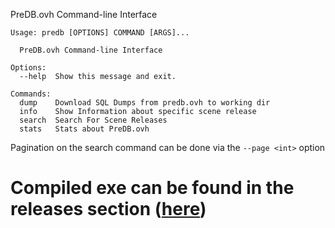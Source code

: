 PreDB.ovh Command-line Interface
```
Usage: predb [OPTIONS] COMMAND [ARGS]...

  PreDB.ovh Command-line Interface

Options:
  --help  Show this message and exit.

Commands:
  dump    Download SQL Dumps from predb.ovh to working dir
  info    Show Information about specific scene release
  search  Search For Scene Releases
  stats   Stats about PreDB.ovh
```
Pagination on the search command can be done via the  `--page <int>` option

# Compiled exe can be found in the releases section ([here](https://github.com/crackhub-dev/predb-ovh-cli/releases/tag/1))
